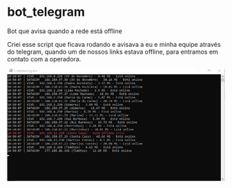 # bot_telegram
Bot que avisa quando a rede está offline

Criei esse script que ficava rodando e avisava a eu e minha equipe através do telegram, quando um de nossos links estava offline, para entramos em contato com a operadora.

![Tela Inicial](https://github.com/quelzynh0/bot_telegram/blob/main/prints/tela_inicia.png?raw=true)
